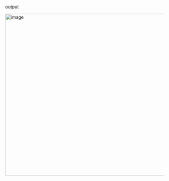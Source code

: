 output

<img width="514" alt="image" src="https://github.com/user-attachments/assets/86dcf8f2-3904-490c-b9cb-502ad6900342">
